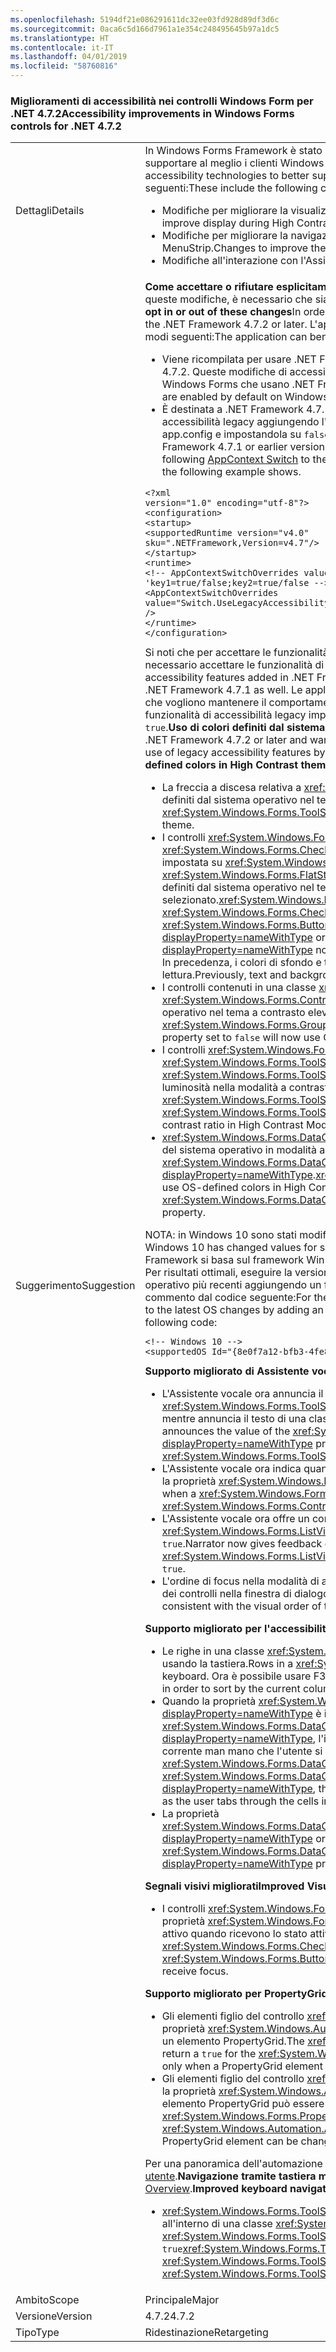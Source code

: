 ```yaml
---
ms.openlocfilehash: 5194df21e086291611dc32ee03fd928d89df3d6c
ms.sourcegitcommit: 0aca6c5d166d7961a1e354c248495645b97a1dc5
ms.translationtype: HT
ms.contentlocale: it-IT
ms.lasthandoff: 04/01/2019
ms.locfileid: "58760816"
---
```

### <a name="accessibility-improvements-in-windows-forms-controls-for-net-472"></a><span data-ttu-id="aecb7-101">Miglioramenti di accessibilità nei controlli Windows Form per .NET 4.7.2</span><span class="sxs-lookup"><span data-stu-id="aecb7-101">Accessibility improvements in Windows Forms controls for .NET 4.7.2</span></span>

|   |   |
|---|---|
|<span data-ttu-id="aecb7-102">Dettagli</span><span class="sxs-lookup"><span data-stu-id="aecb7-102">Details</span></span>|<span data-ttu-id="aecb7-103">In Windows Forms Framework è stato migliorato il funzionamento con le tecnologie di accessibilità per supportare al meglio i clienti Windows Form.</span><span class="sxs-lookup"><span data-stu-id="aecb7-103">Windows Forms Framework is improving how it works with accessibility technologies to better support Windows Forms customers.</span></span> <span data-ttu-id="aecb7-104">Sono incluse le modifiche seguenti:</span><span class="sxs-lookup"><span data-stu-id="aecb7-104">These include the following changes:</span></span><ul><li><span data-ttu-id="aecb7-105">Modifiche per migliorare la visualizzazione durante la modalità a contrasto elevato.</span><span class="sxs-lookup"><span data-stu-id="aecb7-105">Changes to improve display during High Contrast mode.</span></span></li><li><span data-ttu-id="aecb7-106">Modifiche per migliorare la navigazione tramite tastiera nei controlli DataGridView e MenuStrip.</span><span class="sxs-lookup"><span data-stu-id="aecb7-106">Changes to improve the keyboard navigation in the DataGridView and MenuStrip controls.</span></span></li><li><span data-ttu-id="aecb7-107">Modifiche all'interazione con l'Assistente vocale.</span><span class="sxs-lookup"><span data-stu-id="aecb7-107">Changes to interaction with Narrator.</span></span></li></ul> | 
| <span data-ttu-id="aecb7-108">Suggerimento</span><span class="sxs-lookup"><span data-stu-id="aecb7-108">Suggestion</span></span> | <span data-ttu-id="aecb7-109"><strong>Come accettare o rifiutare esplicitamente queste modifiche</strong>Affinché l'applicazione possa usufruire di queste modifiche, è necessario che sia eseguita in .NET Framework 4.7.2 o versione successiva.</span><span class="sxs-lookup"><span data-stu-id="aecb7-109"><strong>How to opt in or out of these changes</strong>In order for the application to benefit from these changes, it must run on the .NET Framework 4.7.2 or later.</span></span> <span data-ttu-id="aecb7-110">L'applicazione può trarre vantaggio da queste modifiche in uno dei modi seguenti:</span><span class="sxs-lookup"><span data-stu-id="aecb7-110">The application can benefit from these changes in either of the following ways:</span></span><ul><li><span data-ttu-id="aecb7-111">Viene ricompilata per usare .NET Framework 4.7.2.</span><span class="sxs-lookup"><span data-stu-id="aecb7-111">It is recompiled to target the .NET Framework 4.7.2.</span></span> <span data-ttu-id="aecb7-112">Queste modifiche di accessibilità sono abilitate per impostazione predefinita nelle applicazioni Windows Forms che usano .NET Framework 4.7.2 o versione successiva.</span><span class="sxs-lookup"><span data-stu-id="aecb7-112">These accessibility changes are enabled by default on Windows Forms applications that target the .NET Framework 4.7.2 or later.</span></span></li><li><span data-ttu-id="aecb7-113">È destinata a .NET Framework 4.7.1 o versione precedente e rifiuta esplicitamente i comportamenti di accessibilità legacy aggiungendo l'[opzione di AppContext](~/docs/framework/configure-apps/file-schema/runtime/appcontextswitchoverrides-element.md) seguente alla sezione <code>&lt;runtime&gt;</code> del file app.config e impostandola su <code>false</code>, come illustrato nell'esempio seguente.</span><span class="sxs-lookup"><span data-stu-id="aecb7-113">It targets the .NET Framework 4.7.1 or earlier version and opts out of the legacy accessibility behaviors by adding the following [AppContext Switch](~/docs/framework/configure-apps/file-schema/runtime/appcontextswitchoverrides-element.md) to the <code>&lt;runtime&gt;</code> section of the app config file and setting it to <code>false</code>, as the following example shows.</span></span></li></ul><pre><code class="lang-xml">&lt;?xml version=&quot;1.0&quot; encoding=&quot;utf-8&quot;?&gt;&#13;&#10;&lt;configuration&gt;&#13;&#10;&lt;startup&gt;&#13;&#10;&lt;supportedRuntime version=&quot;v4.0&quot; sku=&quot;.NETFramework,Version=v4.7&quot;/&gt;&#13;&#10;&lt;/startup&gt;&#13;&#10;&lt;runtime&gt;&#13;&#10;&lt;!-- AppContextSwitchOverrides value attribute is in the form of &#39;key1=true/false;key2=true/false  --&gt;&#13;&#10;&lt;AppContextSwitchOverrides value=&quot;Switch.UseLegacyAccessibilityFeatures=false;Switch.UseLegacyAccessibilityFeatures.2=false&quot; /&gt;&#13;&#10;&lt;/runtime&gt;&#13;&#10;&lt;/configuration&gt;&#13;&#10;</code></pre><span data-ttu-id="aecb7-114">Si noti che per accettare le funzionalità di accessibilità aggiunte in .NET Framework 4.7.2 è anche necessario accettare le funzionalità di accessibilità di .NET Framework 4.7.1.</span><span class="sxs-lookup"><span data-stu-id="aecb7-114">Note that to opt in to the accessibility features added in .NET Framework 4.7.2, you must also opt in to accessibility features of .NET Framework 4.7.1 as well.</span></span> <span data-ttu-id="aecb7-115">Le applicazioni che usano .NET Framework 4.7.2 o versione successiva e che vogliono mantenere il comportamento di accessibilità legacy possono scegliere di usare le funzionalità di accessibilità legacy impostando in modo esplicito questa opzione di AppContext su <code>true</code>.<strong>Uso di colori definiti dal sistema operativo nei temi a contrasto elevato</strong></span><span class="sxs-lookup"><span data-stu-id="aecb7-115">Applications that target the .NET Framework 4.7.2 or later and want to preserve the legacy accessibility behavior can opt in to the use of legacy accessibility features by explicitly setting this AppContext switch to <code>true</code>.<strong>Use of OS-defined colors in High Contrast themes</strong></span></span><ul><li><span data-ttu-id="aecb7-116">La freccia a discesa relativa a <xref:System.Windows.Forms.ToolStripDropDownButton> usa ora i colori definiti dal sistema operativo nel tema Contrasto elevato.</span><span class="sxs-lookup"><span data-stu-id="aecb7-116">The drop down arrow of the <xref:System.Windows.Forms.ToolStripDropDownButton> now uses OS-defined colors in High Contrast theme.</span></span></li><li><span data-ttu-id="aecb7-117">I controlli <xref:System.Windows.Forms.Button>, <xref:System.Windows.Forms.RadioButton> e <xref:System.Windows.Forms.CheckBox> con <xref:System.Windows.Forms.ButtonBase.FlatStyle> impostata su <xref:System.Windows.Forms.FlatStyle.Flat?displayProperty=nameWithType> o <xref:System.Windows.Forms.FlatStyle.Popup?displayProperty=nameWithType> ora usano i colori definiti dal sistema operativo nel tema a contrasto elevato quando selezionato.</span><span class="sxs-lookup"><span data-stu-id="aecb7-117"><xref:System.Windows.Forms.Button>, <xref:System.Windows.Forms.RadioButton> and <xref:System.Windows.Forms.CheckBox> controls with <xref:System.Windows.Forms.ButtonBase.FlatStyle> set to <xref:System.Windows.Forms.FlatStyle.Flat?displayProperty=nameWithType> or <xref:System.Windows.Forms.FlatStyle.Popup?displayProperty=nameWithType> now use OS-defined colors in High Contrast theme when selected.</span></span> <span data-ttu-id="aecb7-118">In precedenza, i colori di sfondo e testo non erano in contrasto e risultavano di difficile lettura.</span><span class="sxs-lookup"><span data-stu-id="aecb7-118">Previously, text and background colors were not contrasting and were hard to read.</span></span></li><li><span data-ttu-id="aecb7-119">I controlli contenuti in una classe <xref:System.Windows.Forms.GroupBox> con la proprietà <xref:System.Windows.Forms.Control.Enabled> impostata su <code>false</code> ora usano i colori definiti dal sistema operativo nel tema a contrasto elevato.</span><span class="sxs-lookup"><span data-stu-id="aecb7-119">Controls contained within a <xref:System.Windows.Forms.GroupBox> that has its <xref:System.Windows.Forms.Control.Enabled> property set to <code>false</code> will now use OS-defined colors in High Contrast theme.</span></span></li><li><span data-ttu-id="aecb7-120">I controlli <xref:System.Windows.Forms.ToolStripButton>, <xref:System.Windows.Forms.ToolStripComboBox> e <xref:System.Windows.Forms.ToolStripDropDownButton> hanno un maggiore rapporto del contrasto di luminosità nella modalità a contrasto elevato.</span><span class="sxs-lookup"><span data-stu-id="aecb7-120">The <xref:System.Windows.Forms.ToolStripButton>, <xref:System.Windows.Forms.ToolStripComboBox>, and <xref:System.Windows.Forms.ToolStripDropDownButton> controls have an increased luminosity contrast ratio in High Contrast Mode.</span></span></li><li><span data-ttu-id="aecb7-121"><xref:System.Windows.Forms.DataGridViewLinkCell> userà per impostazione predefinita i colori definiti del sistema operativo in modalità a contrasto elevato per la proprietà <xref:System.Windows.Forms.DataGridViewLinkCell.LinkColor?displayProperty=nameWithType>.</span><span class="sxs-lookup"><span data-stu-id="aecb7-121"><xref:System.Windows.Forms.DataGridViewLinkCell> will by default use OS-defined colors in High Contrast mode for the <xref:System.Windows.Forms.DataGridViewLinkCell.LinkColor?displayProperty=nameWithType> property.</span></span></li></ul><span data-ttu-id="aecb7-122">NOTA: in Windows 10 sono stati modificati i valori per alcuni colori di sistema a contrasto elevato.</span><span class="sxs-lookup"><span data-stu-id="aecb7-122">NOTE: Windows 10 has changed values for some high contrast system colors.</span></span> <span data-ttu-id="aecb7-123">Il framework di Windows Form Framework si basa sul framework Win32.</span><span class="sxs-lookup"><span data-stu-id="aecb7-123">Windows Forms Framework is based on the Win32 framework.</span></span> <span data-ttu-id="aecb7-124">Per risultati ottimali, eseguire la versione più recente di Windows e accettare le modifiche del sistema operativo più recenti aggiungendo un file app.manifest in un'applicazione di test e rimuovendo il commento dal codice seguente:</span><span class="sxs-lookup"><span data-stu-id="aecb7-124">For the best experience, run on the latest version of Windows and opt in to the latest OS changes by adding an app.manifest file in a test application and uncommenting the following code:</span></span><pre><code>&lt;!-- Windows 10 --&gt;&#13;&#10;&lt;supportedOS Id=&quot;{8e0f7a12-bfb3-4fe8-b9a5-48fd50a15a9a}&quot; /&gt;&#13;&#10;</code></pre><span data-ttu-id="aecb7-125"><strong>Supporto migliorato di Assistente vocale</strong></span><span class="sxs-lookup"><span data-stu-id="aecb7-125"><strong>Improved Narrator support</strong></span></span><ul><li><span data-ttu-id="aecb7-126">L'Assistente vocale ora annuncia il valore della proprietà <xref:System.Windows.Forms.ToolStripMenuItem.ShortcutKeys?displayProperty=nameWithType> mentre annuncia il testo di una classe <xref:System.Windows.Forms.ToolStripMenuItem>.</span><span class="sxs-lookup"><span data-stu-id="aecb7-126">Narrator now announces the value of the <xref:System.Windows.Forms.ToolStripMenuItem.ShortcutKeys?displayProperty=nameWithType> property when announcing the text of a <xref:System.Windows.Forms.ToolStripMenuItem>.</span></span></li><li><span data-ttu-id="aecb7-127">L'Assistente vocale ora indica quando una classe <xref:System.Windows.Forms.ToolStripMenuItem> ha la proprietà <xref:System.Windows.Forms.Control.Enabled> impostata su <code>false</code>.</span><span class="sxs-lookup"><span data-stu-id="aecb7-127">Narrator now indicates when a <xref:System.Windows.Forms.ToolStripMenuItem> has its <xref:System.Windows.Forms.Control.Enabled> property set to <code>false</code>.</span></span></li><li><span data-ttu-id="aecb7-128">L'Assistente vocale ora offre un commento sullo stato di una casella di controllo quando la proprietà <xref:System.Windows.Forms.ListView.CheckBoxes?displayProperty=nameWithType> è impostata su <code>true</code>.</span><span class="sxs-lookup"><span data-stu-id="aecb7-128">Narrator now gives feedback on the state of a check box when the <xref:System.Windows.Forms.ListView.CheckBoxes?displayProperty=nameWithType> property is set to <code>true</code>.</span></span></li><li><span data-ttu-id="aecb7-129">L'ordine di focus nella modalità di analisi dell'Assistente vocale ora rispetta l'ordine degli oggetti visivi dei controlli nella finestra di dialogo di download ClickOnce.</span><span class="sxs-lookup"><span data-stu-id="aecb7-129">Narrator Scan Mode focus order is now consistent with the visual order of the controls on the ClickOnce download dialog window.</span></span></li></ul><span data-ttu-id="aecb7-130"><strong>Supporto migliorato per l'accessibilità di DataGridView</strong></span><span class="sxs-lookup"><span data-stu-id="aecb7-130"><strong>Improved DataGridView Accessibility support</strong></span></span><ul><li><span data-ttu-id="aecb7-131">Le righe in una classe <xref:System.Windows.Forms.DataGridView> ora possono essere ordinate usando la tastiera.</span><span class="sxs-lookup"><span data-stu-id="aecb7-131">Rows in a <xref:System.Windows.Forms.DataGridView> can now be sorted using the keyboard.</span></span> <span data-ttu-id="aecb7-132">Ora è possibile usare F3 per ordinare per colonna corrente.</span><span class="sxs-lookup"><span data-stu-id="aecb7-132">Now a user can use the F3 key in order to sort by the current column.</span></span></li><li><span data-ttu-id="aecb7-133">Quando la proprietà <xref:System.Windows.Forms.DataGridView.SelectionMode?displayProperty=nameWithType> è impostata su <xref:System.Windows.Forms.DataGridViewSelectionMode.FullRowSelect?displayProperty=nameWithType>, l'intestazione di colonna cambia colore per indicare la colonna corrente man mano che l'utente si sposta tra le celle nella riga corrente tramite tabulazione.</span><span class="sxs-lookup"><span data-stu-id="aecb7-133">When the <xref:System.Windows.Forms.DataGridView.SelectionMode?displayProperty=nameWithType> is set to <xref:System.Windows.Forms.DataGridViewSelectionMode.FullRowSelect?displayProperty=nameWithType>, the column header will change color to indicate the current column as the user tabs through the cells in the current row.</span></span></li><li><span data-ttu-id="aecb7-134">La proprietà <xref:System.Windows.Forms.DataGridViewCell.DataGridViewCellAccessibleObject.Parent?displayProperty=nameWithType> ora restituisce il controllo padre corretto.</span><span class="sxs-lookup"><span data-stu-id="aecb7-134">The <xref:System.Windows.Forms.DataGridViewCell.DataGridViewCellAccessibleObject.Parent?displayProperty=nameWithType> property now returns the correct parent control.</span></span></li></ul><span data-ttu-id="aecb7-135"><strong>Segnali visivi migliorati</strong></span><span class="sxs-lookup"><span data-stu-id="aecb7-135"><strong>Improved Visual cues</strong></span></span><ul><li><span data-ttu-id="aecb7-136">I controlli <xref:System.Windows.Forms.RadioButton> e <xref:System.Windows.Forms.CheckBox> con una proprietà <xref:System.Windows.Forms.ButtonBase.Text> vuota ora visualizzano un indicatore di stato attivo quando ricevono lo stato attivo.</span><span class="sxs-lookup"><span data-stu-id="aecb7-136">The <xref:System.Windows.Forms.RadioButton> and <xref:System.Windows.Forms.CheckBox> controls with an empty <xref:System.Windows.Forms.ButtonBase.Text> property will now display a focus indicator when they receive focus.</span></span></li></ul><span data-ttu-id="aecb7-137"><strong>Supporto migliorato per PropertyGrid</strong></span><span class="sxs-lookup"><span data-stu-id="aecb7-137"><strong>Improved Property Grid Support</strong></span></span><ul><li><span data-ttu-id="aecb7-138">Gli elementi figlio del controllo <xref:System.Windows.Forms.PropertyGrid> ora restituiscono <code>true</code> per la proprietà <xref:System.Windows.Automation.ValuePattern.IsReadOnlyProperty> solo quando è abilitato un elemento PropertyGrid.</span><span class="sxs-lookup"><span data-stu-id="aecb7-138">The <xref:System.Windows.Forms.PropertyGrid> control child elements now return a <code>true</code> for the  <xref:System.Windows.Automation.ValuePattern.IsReadOnlyProperty> property only when a PropertyGrid element is enabled.</span></span></li><li><span data-ttu-id="aecb7-139">Gli elementi figlio del controllo <xref:System.Windows.Forms.PropertyGrid> ora restituiscono <code>false</code> per la proprietà <xref:System.Windows.Automation.AutomationElement.IsEnabledProperty> solo quando un elemento PropertyGrid può essere modificato dall'utente.</span><span class="sxs-lookup"><span data-stu-id="aecb7-139">The <xref:System.Windows.Forms.PropertyGrid> control child elements now return a <code>false</code> for the <xref:System.Windows.Automation.AutomationElement.IsEnabledProperty> property only when a PropertyGrid element can be changed by the user.</span></span></li></ul><span data-ttu-id="aecb7-140">Per una panoramica dell'automazione interfaccia utente, vedere [Panoramica di automazione interfaccia utente](~/docs/framework/ui-automation/ui-automation-overview.md).<strong>Navigazione tramite tastiera migliorata</strong></span><span class="sxs-lookup"><span data-stu-id="aecb7-140">For an overview of UI automation, see the [UI Automation Overview](~/docs/framework/ui-automation/ui-automation-overview.md).<strong>Improved keyboard navigation</strong></span></span><ul><li><span data-ttu-id="aecb7-141"><xref:System.Windows.Forms.ToolStripButton> ora consente lo stato attivo quando è contenuto all'interno di una classe <xref:System.Windows.Forms.ToolStripPanel> con la proprietà <xref:System.Windows.Forms.ToolStripPanel.TabStop> impostata su <code>true</code></span><span class="sxs-lookup"><span data-stu-id="aecb7-141"><xref:System.Windows.Forms.ToolStripButton> now allows focus when contained within a <xref:System.Windows.Forms.ToolStripPanel> that has the <xref:System.Windows.Forms.ToolStripPanel.TabStop> property set to <code>true</code></span></span></li></ul>|
|<span data-ttu-id="aecb7-142">Ambito</span><span class="sxs-lookup"><span data-stu-id="aecb7-142">Scope</span></span>|<span data-ttu-id="aecb7-143">Principale</span><span class="sxs-lookup"><span data-stu-id="aecb7-143">Major</span></span>|
|<span data-ttu-id="aecb7-144">Versione</span><span class="sxs-lookup"><span data-stu-id="aecb7-144">Version</span></span>|<span data-ttu-id="aecb7-145">4.7.2</span><span class="sxs-lookup"><span data-stu-id="aecb7-145">4.7.2</span></span>|
|<span data-ttu-id="aecb7-146">Tipo</span><span class="sxs-lookup"><span data-stu-id="aecb7-146">Type</span></span>|<span data-ttu-id="aecb7-147">Ridestinazione</span><span class="sxs-lookup"><span data-stu-id="aecb7-147">Retargeting</span></span>|

